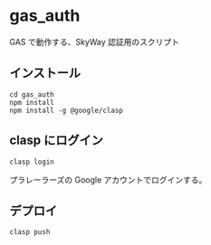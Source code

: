 # gas_auth

GAS で動作する、SkyWay 認証用のスクリプト

## インストール

```
cd gas_auth
npm install
npm install -g @google/clasp
```

## clasp にログイン

```
clasp login
```

プラレーラーズの Google アカウントでログインする。

## デプロイ

```
clasp push
```
